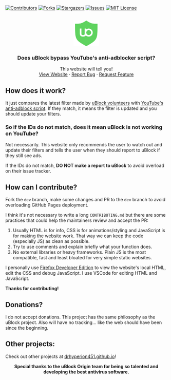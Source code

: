 [![Contributors][contributors-shield]][contributors-url]
[![Forks][forks-shield]][forks-url]
[![Stargazers][stars-shield]][stars-url]
[![Issues][issues-shield]][issues-url]
[![MIT License][license-shield]][license-url]

<!-- PROJECT LOGO -->
<br />
<div align="center">
  <a href="https://github.com/drHyperion451/does-uBO-bypass-yt">
    <img src="assets/icons/favicon-green.svg" alt="Logo" width="80" height="80">
  </a>

<h3 align="center">Does uBlock bypass YouTube's anti-adblocker script?</h3>

  <p align="center">
    This website will tell you!
    <br />
    <a href="https://drhyperion451.github.io/does-uBO-bypass-yt">View Website</a>
    ·
    <a href="https://github.com/drHyperion451/does-uBO-bypass-yt/issues">Report Bug</a>
    ·
    <a href="https://github.com/drHyperion451/does-uBO-bypass-yt/issues">Request Feature</a>
  </p>
</div>

## How does it work?
It just compares the latest filter made by [uBlock volunteers](https://github.com/stephenhawk8054/misc/blob/main/yt-fix.txt) with [YouTube's anti-adblock script](https://pastefy.app/G1Txv5su/raw). If they match, it means the filter is updated and you should update your filters.

### So if the IDs do not match, does it mean uBlock is not working on YouTube?
Not necessarily. This website only recommends the user to watch out and update their filters and tells the user when they should report to uBlock if they still see ads. 

If the IDs do not match, **DO NOT make a report to uBlock** to avoid overload on their issue tracker.

## How can I contribute?
Fork the `dev` branch, make some changes and PR to the `dev` branch to avoid overloading GitHub Pages deployment.

I think it's not necessary to write a long `CONTRIBUTING.md` but there are some practices that could help the maintainers review and accept the PR:
1. Usually HTML is for info, CSS is for animations/styling and JavaScript is for making the website work. That way we can keep the code (especially JS) as clean as possible.
2. Try to use comments and explain briefly what your function does.
3. No external libraries or heavy frameworks. Plain JS is the most compatible, fast and least bloated for very simple static websites.

I personally use [Firefox Developer Edition](https://www.mozilla.org/en-US/firefox/developer/) to view the website's local HTML, edit the CSS and debug JavaScript. I use VSCode for editing HTML and JavaScript. 

**Thanks for contributing!**

## Donations?
I do not accept donations. This project has the same philosophy as the uBlock project. Also will have no tracking... like the web should have been since the beginning.

## Other projects:
Check out other projects at <a href="https://drhyperion451.github.io/">drhyperion451.github.io</a>! 
<div align="center"> 
  <b>Special thanks to the uBlock Origin team for being so talented and developing the best antivirus software.</b>
</div>

[contributors-shield]: https://img.shields.io/github/contributors/drHyperion451/does-uBO-bypass-yt.svg?style=for-the-badge
[contributors-url]: https://github.com/drHyperion451/does-uBO-bypass-yt/graphs/contributors
[forks-shield]: https://img.shields.io/github/forks/drHyperion451/does-uBO-bypass-yt.svg?style=for-the-badge
[forks-url]: https://github.com/drHyperion451/does-uBO-bypass-yt/network/members
[stars-shield]: https://img.shields.io/github/stars/drHyperion451/does-uBO-bypass-yt.svg?style=for-the-badge
[stars-url]: https://github.com/drHyperion451/does-uBO-bypass-yt/stargazers
[issues-shield]: https://img.shields.io/github/issues/drHyperion451/does-uBO-bypass-yt.svg?style=for-the-badge
[issues-url]: https://github.com/drHyperion451/does-uBO-bypass-yt/issues
[license-shield]: https://img.shields.io/github/license/drHyperion451/does-uBO-bypass-yt.svg?style=for-the-badge
[license-url]: https://github.com/drHyperion451/does-uBO-bypass-yt/blob/dev/LICENSE
